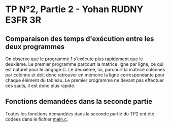 # TP N°2, Partie 2 - Yohan RUDNY E3FR 3R

## Comparaison des temps d'exécution entre les deux programmes

On observe que le programme 1 s'exécute plus rapidement que le deuxième. Le premier programme parcourt la matrice ligne par ligne, ce qui est naturel pour le langage C. Le deuxième, lui, parcourt la matrice colonnes par colonne et doit donc retrouver en mémoire la ligne correspondante pour chaque élément du tableau. Le premier programme ne devant pas effectuer ces sauts, il est donc plus rapide.

## Fonctions demandées dans la seconde partie

Toutes les fonctions demandées dans la seconde partie du TP2 ont été codées dans le fichier [main.c](https://git.esiee.fr/rudnyy/snake2025/-/blob/main/tp2/login_tp2/2_nouvelles_dimensions/main.c).